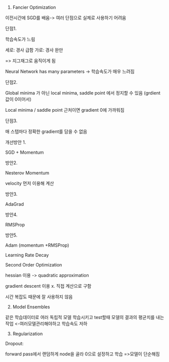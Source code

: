 1. Fancier Optimization

이전시간에 SGD를 배움-> 여러 단점으로 실제로 사용하기 어려움

단점1. 

학습속도가 느림


세로: 경사 급함 가로: 경사 완만

=> 지그재그로 움직이게 됨

Neural Network has many parameters -> 학습속도가 매우 느려짐

단점2.

Global minima 가 아닌 local minima, saddle point 에서 정지할 수 있음 (grdient 값이 0이어서)

Local minima / saddle point 근처이면 gradient 0에 가까워짐

단점3. 

매 스텝마다 정확한 gradient를 담을 수 없음



개선방안 1.

SGD + Momentum



방안2.

Nesterov Momentum


velocity 먼저 이용해 계산

방안3.

AdaGrad


방안4.

RMSProp


방안5.

Adam (momentum +RMSProp)


Learning Rate Decay



Second Order Optimization


hessian 이용 -> quadratic approximation

gradient descent 이용 x. 직접 계산으로 구함

시간 복잡도 때문에 잘 사용하지 않음

2. Model Ensembles

같은 학습데이터로 여러 독립적 모델 학습시키고 test할때 모델의 결과의 평균치를 내는 작업 <-여러모델관리해야하고 학습속도 저하

3. Regularization

Dropout:

forward pass에서 랜덤하게 node을 골라 0으로 설정하고 학습 =>모델이 단순해짐

